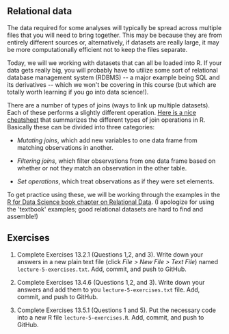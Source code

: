 ## Relational data

The data required for some analyses will typically be spread across multiple files that you will need to bring together. This may be because they are from entirely different sources or, alternatively, if datasets are really large, it may be more computationally efficient not to keep the files separate. 

Today, we will we working with datasets that can all be loaded into R. If your data gets really big, you will probably have to utilize some sort of relational database management system (RDBMS) -- a major example being SQL and its derivatives -- which we won't be covering in this course (but which are totally worth learning if you go into data science!).

There are a number of types of joins (ways to link up multiple datasets). Each of these performs a slightly different operation. [Here is a nice cheatsheet](https://dplyr.tidyverse.org/articles/two-table.html) that summarizes the different types of join operations in R. Basically these can be divided into three categories:

- *Mutating joins*, which add new variables to one data frame from matching observations in another.

- *Filtering joins*, which filter observations from one data frame based on whether or not they match an observation in the other table.

- *Set operations*, which treat observations as if they were set elements.

To get practice using these, we will be working through the examples in the [R for Data Science book chapter on Relational Data](https://r4ds.had.co.nz/relational-data.html). (I apologize for using the 'textbook' examples; good relational datasets are hard to find and assemble!)

## Exercises

1. Complete Exercises 13.2.1 (Questions 1,2, and 3). Write down your answers in a new plain text file (click *File > New File > Text File*) named `lecture-5-exercises.txt`. Add, commit, and push to GitHub.

2. Complete Exercises 13.4.6 (Questions 1,2, and 3). Write down your answers and add them to you `lecture-5-exercises.txt` file. Add, commit, and push to GitHub.

3. Complete Exercises 13.5.1 (Questions 1 and 5). Put the necessary code into a new R file `lecture-5-exercises.R`. Add, commit, and push to GitHub. 
